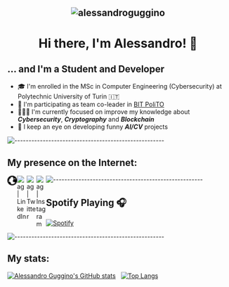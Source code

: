 <h2 align="center"><img src="https://komarev.com/ghpvc/?username=alessandroguggino&style=flat-square" alt="alessandroguggino" /></h2>
<h1 align="center"> Hi there, I'm Alessandro!</a> 👋 </h1>

<link>

## ... and I'm a Student and Developer
- 🎓 I'm enrolled in the MSc in Computer Engineering (Cybersecurity) at Polytechnic University of Turin :it:
- 🌠 I'm participating as team co-leader in [BIT PoliTO][bitpolito]
- 👨🏻‍💻 I'm currently focused on improve my knowledge about ***Cybersecurity***, ***Cryptography*** and ***Blockchain***
- 👀 I keep an eye on developing funny ***AI/CV*** projects

![-----------------------------------------------------](https://raw.githubusercontent.com/andreasbm/readme/master/assets/lines/aqua.png)

## My presence on the Internet:

[<img align="left" alt="website" width="22px" src="https://raw.githubusercontent.com/iconic/open-iconic/master/svg/globe.svg" />][website]
[<img align="left" alt="ag | LinkedIn" width="22px" src="https://cdn.jsdelivr.net/npm/simple-icons@v3/icons/linkedin.svg" />][linkedin]
[<img align="left" alt="ag | Twitter" width="22px" src="https://cdn.jsdelivr.net/npm/simple-icons@v3/icons/twitter.svg" />][twitter]
[<img align="left" alt="ag | Instagram" width="22px" src="https://cdn.jsdelivr.net/npm/simple-icons@v3/icons/instagram.svg" />][instagram]


![-----------------------------------------------------](https://raw.githubusercontent.com/andreasbm/readme/master/assets/lines/aqua.png)

## Spotify Playing 🎧

[![Spotify](https://novatorem-nu-umber.vercel.app/api/spotify)](https://open.spotify.com/user/1168667353?si=87acb315f71e488f)


![-----------------------------------------------------](https://raw.githubusercontent.com/andreasbm/readme/master/assets/lines/aqua.png)

## My stats:

[![Alessandro Guggino's GitHub stats](https://github-readme-stats-alpha-rust.vercel.app/api?username=alessandroguggino&show_icons=true&hide_border=true&count_private=true&title_color=2aa889&icon_color=599cab&text_color=99d1ce&bg_color=0c1016)](https://github.com/anuraghazra/github-readme-stats) &nbsp;
[![Top Langs](https://github-readme-stats.vercel.app/api/top-langs/?username=alessandroguggino&layout=compact&langs_count=10&show_icons=true&hide_border=true&count_private=true&title_color=2aa889&icon_color=599cab&text_color=99d1ce&bg_color=0c1016)](https://github.com/anuraghazra/github-readme-stats)



[website]: https://alessandroguggino.github.io
[linkedin]: https://www.linkedin.com/in/alessandroguggino
[twitter]: https://www.twitter.com/alexguggino
[instagram]: https://instagram.com/alessandroguggino
[bitpolito]: https://www.bitpolito.it

<!--
**alessandroguggino/alessandroguggino** is a ✨ _special_ ✨ repository because its `README.md` (this file) appears on your GitHub profile.

Here are some ideas to get you started:

- 🔭 I’m currently working on ...
- 🌱 I’m currently learning ...
- 👯 I’m looking to collaborate on ...
- 🤔 I’m looking for help with ...
- 💬 Ask me about ...
- 📫 How to reach me: ...
- 😄 Pronouns: ...
- ⚡ Fun fact: ...
-->
